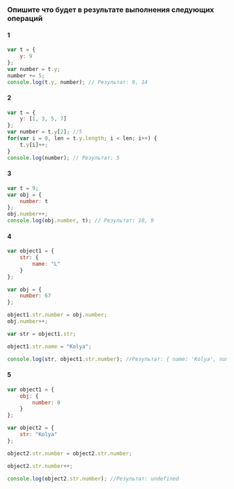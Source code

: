 ### Опишите что будет в результате выполнения следующих операций

#### 1

```javascript
var t = {
    y: 9
};
var number = t.y;
number += 5;
console.log(t.y, number); // Результат: 9, 14

```

#### 2

```javascript
var t = {
    y: [1, 3, 5, 7]
};
var number = t.y[2]; //5
for(var i = 0, len = t.y.length; i < len; i++) {
    t.y[i]++;
}
console.log(number); // Результат: 5

```

#### 3

```javascript
var t = 9;
var obj = {
    number: t
};
obj.number++;
console.log(obj.number, t); // Результат: 10, 9
```

#### 4

```javascript
var object1 = {
    str: {
        name: "L"
    }
};

var obj = {
    number: 67
};

object1.str.number = obj.number;
obj.number++;

var str = object1.str;

object1.str.name = "Kolya";

console.log(str, object1.str.number); //Результат: { name: 'Kolya', number: 67 }, 67
```

#### 5

```javascript
var object1 = {
    obj: {
        number: 0
    }
};

var object2 = {
    str: "Kolya"
};

object2.str.number = object2.str.number;

object2.str.number++;

console.log(object2.str.number); //Результат: undefined
```
